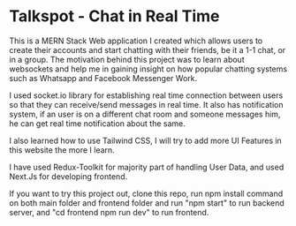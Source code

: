 # Talkspot - Chat in Real Time

This is a MERN Stack Web application I created which allows users to create their accounts and start chatting with their friends, be it a 1-1 chat, or in a group.
The motivation behind this project was to learn about websockets and help me in gaining insight on how popular chatting systems such as Whatsapp and Facebook Messenger Work.

I used socket.io library for establishing real time connection between users so that they can receive/send messages in real time.
It also has notification system, if an user is on a different chat room and someone messages him, he can get real time notification about the same.

I also learned how to use Tailwind CSS, I will try to add more UI Features in this website the more I learn.

I have used Redux-Toolkit for majority part of handling User Data, and used Next.Js for developing frontend.

If you want to try this project out, clone this repo, run npm install command on both main folder and frontend folder and run "npm start" to run backend server, and "cd frontend npm run dev" to run frontend.
